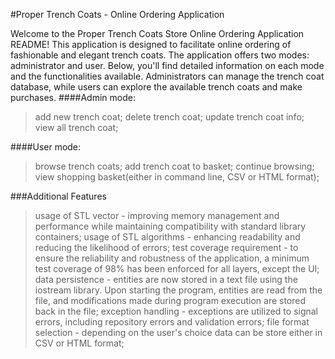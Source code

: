 #Proper Trench Coats - Online Ordering Application

Welcome to the Proper Trench Coats Store Online Ordering Application README! This application is designed to facilitate online ordering of fashionable and elegant trench coats. The application offers two modes: administrator and user. Below, you'll find detailed information on each mode and the functionalities available. Administrators can manage the trench coat database, while users can explore the available trench coats and make purchases.
####Admin mode:
>add new trench coat;
>delete trench coat;
>update trench coat info;
>view all trench coat;

####User mode:
>browse trench coats;
>add trench coat to basket;
>continue browsing;
>view shopping basket(either in command line, CSV or HTML format);

###Additional Features
>usage of STL vector - improving memory management and performance while maintaining compatibility with standard library containers;
>usage of STL algorithms - enhancing readability and reducing the likelihood of errors;
>test coverage requirement - to ensure the reliability and robustness of the application, a minimum test coverage of 98% has been enforced for all layers, except the UI;
>data persistence - entities are now stored in a text file using the iostream library. Upon starting the program, entities are read from the file, and modifications made during program execution are stored back in the file;
>exception handling - exceptions are utilized to signal errors, including repository errors and validation errors;
>file format selection - depending on the user's choice data can be store either in CSV or HTML format;
